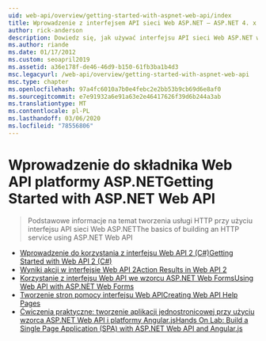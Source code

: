 ```yaml
---
uid: web-api/overview/getting-started-with-aspnet-web-api/index
title: Wprowadzenie z interfejsem API sieci Web ASP.NET — ASP.NET 4. x
author: rick-anderson
description: Dowiedz się, jak używać interfejsu API sieci Web ASP.NET w ASP.NET 4. x, aby szybko tworzyć usługi HTTP, które docierają do szerokiego zakresu klientów.
ms.author: riande
ms.date: 01/17/2012
ms.custom: seoapril2019
ms.assetid: a36e178f-de46-46d9-b150-61fb3ba1b4d3
msc.legacyurl: /web-api/overview/getting-started-with-aspnet-web-api
msc.type: chapter
ms.openlocfilehash: 97a4fc6010a7b0e4febc2e2bb53b9cb69d6e8af0
ms.sourcegitcommit: e7e91932a6e91a63e2e46417626f39d6b244a3ab
ms.translationtype: MT
ms.contentlocale: pl-PL
ms.lasthandoff: 03/06/2020
ms.locfileid: "78556806"
---
```

# <a name="getting-started-with-aspnet-web-api"></a><span data-ttu-id="fa229-103">Wprowadzenie do składnika Web API platformy ASP.NET</span><span class="sxs-lookup"><span data-stu-id="fa229-103">Getting Started with ASP.NET Web API</span></span>

> <span data-ttu-id="fa229-104">Podstawowe informacje na temat tworzenia usługi HTTP przy użyciu interfejsu API sieci Web ASP.NET</span><span class="sxs-lookup"><span data-stu-id="fa229-104">The basics of building an HTTP service using ASP.NET Web API</span></span>

- [<span data-ttu-id="fa229-105">Wprowadzenie do korzystania z interfejsu Web API 2 (C#)</span><span class="sxs-lookup"><span data-stu-id="fa229-105">Getting Started with Web API 2 (C#)</span></span>](tutorial-your-first-web-api.md)
- [<span data-ttu-id="fa229-106">Wyniki akcji w interfejsie Web API 2</span><span class="sxs-lookup"><span data-stu-id="fa229-106">Action Results in Web API 2</span></span>](action-results.md)
- [<span data-ttu-id="fa229-107">Korzystanie z interfejsu Web API we wzorcu ASP.NET Web Forms</span><span class="sxs-lookup"><span data-stu-id="fa229-107">Using Web API with ASP.NET Web Forms</span></span>](using-web-api-with-aspnet-web-forms.md)
- [<span data-ttu-id="fa229-108">Tworzenie stron pomocy interfejsu Web API</span><span class="sxs-lookup"><span data-stu-id="fa229-108">Creating Web API Help Pages</span></span>](creating-api-help-pages.md)
- [<span data-ttu-id="fa229-109">Ćwiczenia praktyczne: tworzenie aplikacji jednostronicowej przy użyciu wzorca ASP.NET Web API i platformy Angular.js</span><span class="sxs-lookup"><span data-stu-id="fa229-109">Hands On Lab: Build a Single Page Application (SPA) with ASP.NET Web API and Angular.js</span></span>](build-a-single-page-application-spa-with-aspnet-web-api-and-angularjs.md)
